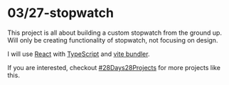 # 03/27-stopwatch

This project is all about building a custom stopwatch from the ground up. Will only be creating functionality of stopwatch, not focusing on design.

I will use [React](https://reactjs.org/) with [TypeScript](https://www.typescriptlang.org/) and [vite bundler](https://vitejs.dev/).

If you are interested, checkout [#28Days28Projects](https://github.com/kruzkasu223/28Days28Projects) for more projects like this.
